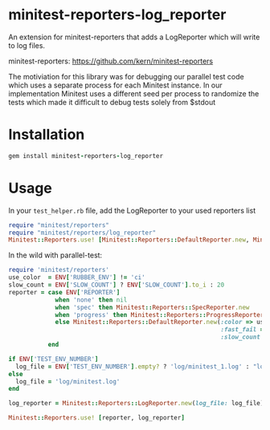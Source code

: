 minitest-reporters-log_reporter
====

An extension for minitest-reporters that adds a LogReporter which will write to log files.

minitest-reporters: https://github.com/kern/minitest-reporters

The motiviation for this library was for debugging our parallel test code which uses a separate process for each Minitest instance. In our implementation Minitest uses a different seed per process to randomize the tests which made it difficult to debug tests solely from $stdout

# Installation

```ruby
gem install minitest-reporters-log_reporter
```

# Usage

In your `test_helper.rb` file, add the LogReporter to your used reporters list

```ruby
require "minitest/reporters"
require "minitest/reporters/log_reporter"
Minitest::Reporters.use! [Minitest::Reporters::DefaultReporter.new, Minitest::Reporters::LogReporter.new]
```

In the wild with parallel-test:

```ruby
require 'minitest/reporters'
use_color  = ENV['RUBBER_ENV'] != 'ci'
slow_count = ENV['SLOW_COUNT'] ? ENV['SLOW_COUNT'].to_i : 20
reporter = case ENV['REPORTER']
             when 'none' then nil
             when 'spec' then Minitest::Reporters::SpecReporter.new
             when 'progress' then Minitest::Reporters::ProgressReporter.new
             else Minitest::Reporters::DefaultReporter.new(:color => use_color,
                                                           :fast_fail => true,
                                                           :slow_count => slow_count)
           end

if ENV['TEST_ENV_NUMBER']
  log_file = ENV['TEST_ENV_NUMBER'].empty? ? 'log/minitest_1.log' : "log/minitest_#{ENV['TEST_ENV_NUMBER']}.log"
else
  log_file = 'log/minitest.log'
end

log_reporter = Minitest::Reporters::LogReporter.new(log_file: log_file)

Minitest::Reporters.use! [reporter, log_reporter]
```
